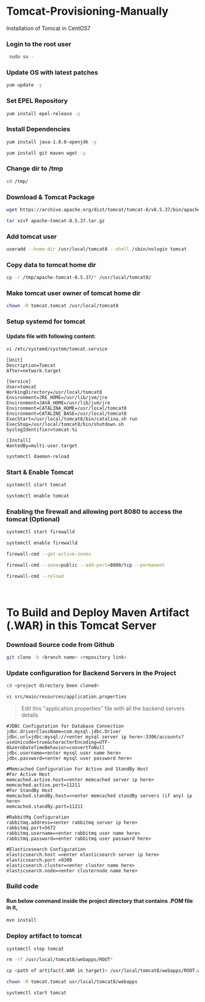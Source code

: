 # Tomcat-Provisioning-Manually
Installation of Tomcat in CentOS7
### Login to the root user
 ```sh
  sudo su -
 ```
 ### Update OS with latest patches
  ```sh
  yum update -y
  ```
  ### Set EPEL Repository
  ```sh
  yum install epel-release -y 
  ```
  ### Install Dependencies
  ```sh
  yum install java-1.8.0-openjdk -y
  ```
  ```sh
  yum install git maven wget -y
  ```
  ### Change dir to /tmp
  ```sh
  cd /tmp/
  ```
  ### Download & Tomcat Package
  ```sh
  wget https://archive.apache.org/dist/tomcat/tomcat-8/v8.5.37/bin/apache-tomcat-8.5.37.tar.gz
  ```
  ```sh
  tar xzvf apache-tomcat-8.5.37.tar.gz
  ```
  ### Add tomcat user
  ```sh
  useradd --home-dir /usr/local/tomcat8 --shell /sbin/nologin tomcat
  ```
  ### Copy data to tomcat home dir
  ```sh
  cp -r /tmp/apache-tomcat-8.5.37/* /usr/local/tomcat8/
  ```
  ### Make tomcat user owner of tomcat home dir
  ```sh
  chown -R tomcat.tomcat /usr/local/tomcat8
  ```
  ### Setup systemd for tomcat
  #### Update file with following content:
  ```sh
  vi /etc/systemd/system/tomcat.service
  ```
  ~~~
  [Unit]
  Description=Tomcat
  After=network.target 
  
  [Service]
  User=tomcat
  WorkingDirectory=/usr/local/tomcat8
  Environment=JRE_HOME=/usr/lib/jvm/jre
  Environment=JAVA_HOME=/usr/lib/jvm/jre
  Environment=CATALINA_HOME=/usr/local/tomcat8
  Environment=CATALINE_BASE=/usr/local/tomcat8
  ExecStart=/usr/local/tomcat8/bin/catalina.sh run
  ExecStop=/usr/local/tomcat8/bin/shutdown.sh
  SyslogIdentifier=tomcat-%i 
  
  [Install]
  WantedBy=multi-user.target
  ~~~
  ```sh
  systemctl daemon-reload
  ```
  ### Start & Enable Tomcat
  ```sh
  systemctl start tomcat
  ```
  ```sh
  systemctl enable tomcat
  ```
  ### Enabling the firewall and allowing port 8080 to access the tomcat (Optional)
  ```sh
  systemctl start firewalld
  ```
  ```sh
  systemctl enable firewalld
  ```
  ```sh
  firewall-cmd --get-active-zones
  ```
  ```sh
  firewall-cmd --zone=public --add-port=8080/tcp --permanent
  ```
  ```sh
  firewall-cmd --reload
  ```
  <br>
  
  # To Build and Deploy Maven Artifact (.WAR) in this Tomcat Server
  ### Download Source code from Github
  ```sh
  git clone -b <branch name> <repository link>
  ```
  ### Update configuration for Backend Servers in the Project
  ```sh
  cd <project directory been cloned>  
  ```
  ```sh
  vi src/main/resources/application.properties
  ```
  > Edit this "application.properties" file with all the backend servers details
~~~
#JDBC Configutation for Database Connection
jdbc.driverClassName=com.mysql.jdbc.Driver
jdbc.url=jdbc:mysql://<enter mysql server ip here>:3306/accounts?useUnicode=true&characterEncoding=UTF-8&zeroDateTimeBehavior=convertToNull
jdbc.username=<enter mysql user name here>
jdbc.password=<enter mysql user password here>

#Memcached Configuration For Active and StandBy Host
#For Active Host
memcached.active.host=<enter memcached server ip here>
memcached.active.port=11211
#For StandBy Host
memcached.standBy.host=<<enter memcached standBy servers (if any) ip here>
memcached.standBy.port=11211

#RabbitMq Configuration
rabbitmq.address=<enter rabbitmq server ip here>
rabbitmq.port=5672
rabbitmq.username=<enter rabbitmq user name here>
rabbitmq.password=<enter rabbitmq user password here>

#Elasticesearch Configuration
elasticsearch.host =<enter elasticsearch server ip here>
elasticsearch.port =9300
elasticsearch.cluster=<enter cluster name here>
elasticsearch.node=<enter clusternode name here>
~~~
 
  
  ### Build code
  #### Run below command inside the project directory that contains .POM file in it,
  ```sh
  mvn install 
  ```
  ### Deploy artifact to tomcat 
  ```sh
  systemctl stop tomcat
  ```
  ```sh
  rm -rf /usr/local/tomcat8/webapps/ROOT*
  ```
  ```sh
  cp <path of artifact(.WAR in target)> /usr/local/tomcat8/webapps/ROOT.war
  ```
  ```sh
  chown -R tomcat.tomcat usr/local/tomcat8/webapps
  ```
  ```sh
  systemctl start tomcat
  ```

  
  
 

